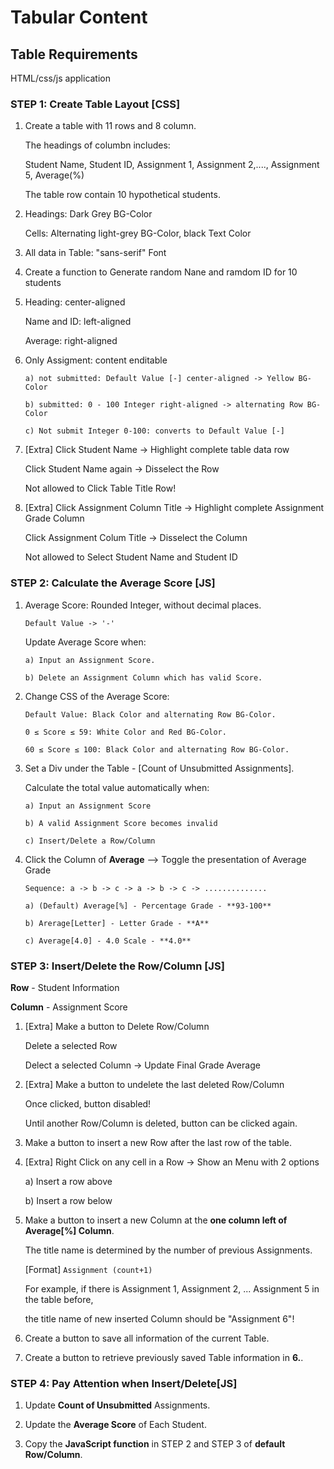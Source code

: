 # Tabular Content

## Table Requirements
HTML/css/js application


### STEP 1:   Create Table Layout [CSS]
1.  Create a table with 11 rows and 8 column.

    The headings of columbn includes:

    Student Name, Student ID, Assignment 1, Assignment 2,...., Assignment 5, Average(%)

    The table row contain 10 hypothetical students.

2.  Headings: Dark Grey BG-Color

    Cells: Alternating light-grey BG-Color, black Text Color

3.  All data in Table: "sans-serif" Font

4.  Create a function to Generate random Nane and ramdom ID for 10 students

5.  Heading: center-aligned

    Name and ID: left-aligned

    Average: right-aligned    

6.  Only Assigment:  content enditable

        a) not submitted: Default Value [-] center-aligned -> Yellow BG-Color

        b) submitted: 0 - 100 Integer right-aligned -> alternating Row BG-Color

        c) Not submit Integer 0-100: converts to Default Value [-]

7.  [Extra] Click Student Name -> Highlight complete table data row

     Click Student Name again -> Disselect the Row

     Not allowed to Click Table Title Row!

8.  [Extra] Click Assignment Column Title -> Highlight complete Assignment Grade Column

     Click Assignment Colum Title -> Disselect the Column

     Not allowed to Select Student Name and Student ID


### STEP 2:   Calculate the Average Score [JS]
1.  Average Score: Rounded Integer, without decimal places. 

        Default Value -> '-'

    Update Average Score when:

        a) Input an Assignment Score. 

        b) Delete an Assignment Column which has valid Score.

2.  Change CSS of the Average Score:

        Default Value: Black Color and alternating Row BG-Color.

        0 ≤ Score ≤ 59: White Color and Red BG-Color.

        60 ≤ Score ≤ 100: Black Color and alternating Row BG-Color.

3.  Set a Div under the Table - [Count of Unsubmitted Assignments].

    Calculate the total value automatically when:

        a) Input an Assignment Score

        b) A valid Assignment Score becomes invalid

        c) Insert/Delete a Row/Column  

4.  Click the Column of **Average** —> Toggle the presentation of Average Grade

        Sequence: a -> b -> c -> a -> b -> c -> ..............

        a) (Default) Average[%] - Percentage Grade - **93-100**

        b) Arerage[Letter] - Letter Grade - **A**

        c) Average[4.0] - 4.0 Scale - **4.0**
 

### STEP 3:   Insert/Delete the Row/Column [JS]
**Row** - Student Information

**Column** - Assignment Score

1.  [Extra] Make a button to Delete Row/Column

     Delete a selected Row

     Delect a selected Column -> Update Final Grade Average

2.  [Extra] Make a button to undelete the last deleted Row/Column

     Once clicked, button disabled!

     Until another Row/Column is deleted, button can be clicked again.

3.  Make a button to insert a new Row after the last row of the table.

4.  [Extra] Right Click on any cell in a Row -> Show an Menu with 2 options

     a) Insert a row above

     b) Insert a row below

5.  Make a button to insert a new Column at the **one column left of Average[%] Column**.

    The title name is determined by the number of previous Assignments.

    [Format] `Assignment (count+1)`

    For example, if there is Assignment 1, Assignment 2, ... Assignment 5 in the table before,

    the title name of new inserted Column should be "Assignment 6"!

6.  Create a button to save all information of the current Table.

7.  Create a button to retrieve previously saved Table information in **6.**.
    
### STEP 4:   Pay Attention when Insert/Delete[JS]
1.  Update **Count of Unsubmitted** Assignments.

2.  Update the **Average Score** of Each Student.

3.  Copy the **JavaScript function** in STEP 2 and STEP 3 of **default Row/Column**.    